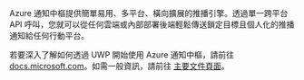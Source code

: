 ﻿Azure 通知中樞提供簡單易用、多平台、橫向擴展的推播引擎。透過單一跨平台 API 呼叫，您就可以從任何雲端或內部部署後端輕鬆傳送鎖定目標且個人化的推播通知給任何行動平台。

若要深入了解如何透過 UWP 開始使用 Azure 通知中樞，請前往 [docs.microsoft.com](https://docs.microsoft.com/zh-tw/azure/notification-hubs/notification-hubs-windows-store-dotnet-get-started-wns-push-notification)。如需一般資訊，請前往 [主要文件頁面](https://docs.microsoft.com/zh-tw/azure/notification-hubs/notification-hubs-push-notification-overview)。
